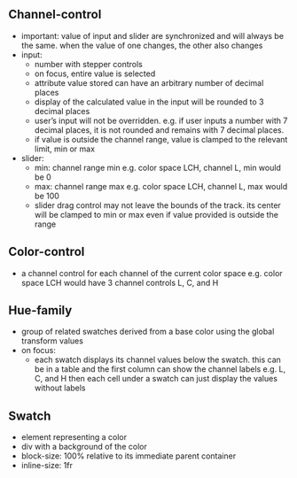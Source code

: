 ## Channel-control
- important: value of input and slider are synchronized and will always be the same. when the value of one changes, the other also changes
- input:
	- number with stepper controls
	- on focus, entire value is selected
	- attribute value stored can have an arbitrary number of decimal places
	- display of the calculated value in the input will be rounded to 3 decimal places
	- user’s input will not be overridden. e.g. if user inputs a number with 7 decimal places, it is not rounded and remains with 7 decimal places.
	- if value is outside the channel range, value is clamped to the relevant limit, min or max
- slider:
	- min: channel range min e.g. color space LCH, channel L, min would be 0
	- max: channel range max e.g. color space LCH, channel L, max would be 100
	- slider drag control may not leave the bounds of the track. its center will be clamped to min or max even if value provided is outside the range
## Color-control
- a channel control for each channel of the current color space e.g. color space LCH would have 3 channel controls L, C, and H
## Hue-family
- group of related swatches derived from a base color using the global transform values
- on focus:
	- each swatch displays its channel values below the swatch. this can be in a table and the first column can show the channel labels e.g. L, C, and H then each cell under a swatch can just display the values without labels
## Swatch
- element representing a color
- div with a background of the color
- block-size: 100% relative to its immediate parent container
- inline-size: 1fr
